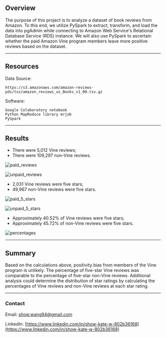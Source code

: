 ## Overview

The purpose of this project is to analyze a dataset of book reviews from Amazon. To this end, we utilize PySpark to extract, transform, and load the data into pgAdmin while connecting to Amazon Web Service's Relational Database Service (RDS) instance. We will also use PySpark to ascertain whether the paid Amazon Vine program members leave more positive reviews based on the dataset.

---

## Resources

Data Source:

    https://s3.amazonaws.com/amazon-reviews-pds/tsv/amazon_reviews_us_Books_v1_00.tsv.gz

Software:

    Google Colaboratory notebook
    Python MapReduce library mrjob
    PySpark

---

## Results
<!-- Using bulleted lists and images of DataFrames as support, address the following questions:
How many Vine reviews and non-Vine reviews were there?
How many Vine reviews were 5 stars? How many non-Vine reviews were 5 stars?
What percentage of Vine reviews were 5 stars? What percentage of non-Vine reviews were 5 stars? -->


<!-- 
||Vine Reviews|Non-Vine Reviews|
|:---:|:---:|:---:|
||||
-->

* There were 5,012 Vine reviews;
* There were 109,297 non-Vine reviews.

![paid_reviews](https://user-images.githubusercontent.com/96349090/165081654-f9f54151-0e5b-4a5b-bc5b-f1bde0b7b675.png)

![unpaid_reviews](https://user-images.githubusercontent.com/96349090/165081685-2840b2fc-6d77-4d1d-b412-9d9de13c77cf.png)


* 2,031 Vine reviews were five stars;
* 49,967 non-Vine reviews were five stars.

![paid_5_stars](https://user-images.githubusercontent.com/96349090/165081705-3c9ceae6-cb15-4f80-ae2e-42096ea9a044.png)

![unpaid_5_stars](https://user-images.githubusercontent.com/96349090/165081723-dd5f9483-43ac-401b-895d-24b0956c5cf2.png)


* Approximately 40.52% of Vine reviews were five stars;
* Approximately 45.72% of non-Vine reviews were five stars.

![percentages](https://user-images.githubusercontent.com/96349090/165081753-6a9ee47c-2915-4322-b3ff-aafb706e0698.png)


---

## Summary
<!-- In your summary, state if there is any positivity bias for reviews in the Vine program. Use the results of your analysis to support your statement. Then, provide one additional analysis that you could do with the dataset to support your statement. -->

Based on the calculations above, positivity bias from members of the Vine program is unlikely. The percentage of five-star Vine reviews was comparable to the percentage of five-star non-Vine reviews. Additional analysis could determine the distribution of star ratings by calculating the percentages of Vine reviews and non-Vine reviews at each star rating.

---

### Contact

Email: show.wang94@gmail.com

LinkedIn: [https://www.linkedin.com/in/show-kate-w-802b36168](https://www.linkedin.com/in/show-kate-w-802b36168)
